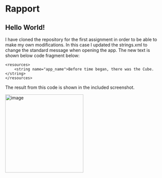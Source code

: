 
# Rapport
## Hello World!
I have cloned the repository for the first assignment in order to be able to make my own modifications. In this case I updated the strings.xml to change the standard message when opening the app. The new text is shown below code fragment below:

```
<resources>
    <string name="app_name">Before time began, there was the Cube.</string>
</resources>
```

The result from this code is shown in the included screenshot.

<img width="248" alt="image" src="https://github.com/a20gabpa/mobileapp-programming-hello/assets/102604680/d71c185f-bc64-44f7-aeb4-50d24d15a50a">
